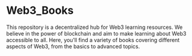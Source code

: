 # Web3_Books
This repository is a decentralized hub for Web3 learning resources. We believe in the power of blockchain and aim to make learning about Web3 accessible to all. Here, you'll find a variety of books covering different aspects of Web3, from the basics to advanced topics.
